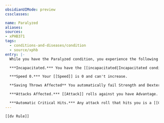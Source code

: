 ```yaml
---
obsidianUIMode: preview
cssclasses:

name: Paralyzed
aliases:
sources:
- xPHB371
tags:
  - conditions-and-diseases/condition
  - source/xphb
entry: |-
  While you have the Paralyzed condition, you experience the following effects.

  ***Incapacitated.*** You have the [[incapacitated|Incapacitated condition]].

  ***Speed 0.*** Your [[Speed]] is 0 and can't increase.

  **Saving Throws Affected** You automatically fail Strength and Dexterity [[saving throw|saving throws]].

  ***Attacks Affected.*** [[Attack]] rolls against you have Advantage.

  ***Automatic Critical Hits.*** Any attack roll that hits you is a [[Critical Hit]] if the attacker is within 5 feet of you.
---
```


```meta-bind-embed
[[dv Rule]]
```